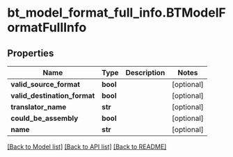 # bt_model_format_full_info.BTModelFormatFullInfo

## Properties
Name | Type | Description | Notes
------------ | ------------- | ------------- | -------------
**valid_source_format** | **bool** |  | [optional] 
**valid_destination_format** | **bool** |  | [optional] 
**translator_name** | **str** |  | [optional] 
**could_be_assembly** | **bool** |  | [optional] 
**name** | **str** |  | [optional] 

[[Back to Model list]](../README.md#documentation-for-models) [[Back to API list]](../README.md#documentation-for-api-endpoints) [[Back to README]](../README.md)


